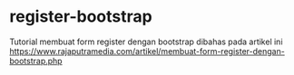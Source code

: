 # register-bootstrap
Tutorial membuat form register dengan bootstrap dibahas pada artikel ini https://www.rajaputramedia.com/artikel/membuat-form-register-dengan-bootstrap.php
